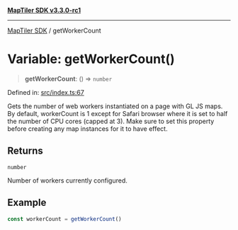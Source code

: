 [**MapTiler SDK v3.3.0-rc1**](../README.md)

***

[MapTiler SDK](../README.md) / getWorkerCount

# Variable: getWorkerCount()

> **getWorkerCount**: () => `number`

Defined in: [src/index.ts:67](https://github.com/maptiler/maptiler-sdk-js/blob/d9cb958ebf063ecde2f6f583eb172e5a83460e6a/src/index.ts#L67)

Gets the number of web workers instantiated on a page with GL JS maps.
By default, workerCount is 1 except for Safari browser where it is set to half the number of CPU cores (capped at 3).
Make sure to set this property before creating any map instances for it to have effect.

## Returns

`number`

Number of workers currently configured.

## Example

```ts
const workerCount = getWorkerCount()
```
